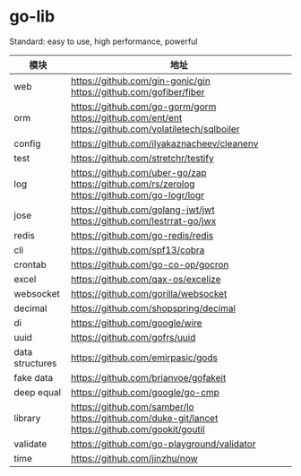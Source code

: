 # go-lib
Standard: easy to use, high performance, powerful

| 模块 | 地址 |
| -|-|
| web | https://github.com/gin-gonic/gin https://github.com/gofiber/fiber |
| orm | https://github.com/go-gorm/gorm https://github.com/ent/ent https://github.com/volatiletech/sqlboiler |
| config | https://github.com/ilyakaznacheev/cleanenv |
| test | https://github.com/stretchr/testify | 
| log | https://github.com/uber-go/zap https://github.com/rs/zerolog https://github.com/go-logr/logr | 
| jose | https://github.com/golang-jwt/jwt https://github.com/lestrrat-go/jwx |
| redis | https://github.com/go-redis/redis |
| cli | https://github.com/spf13/cobra |
| crontab | https://github.com/go-co-op/gocron |
| excel | https://github.com/qax-os/excelize |
| websocket | https://github.com/gorilla/websocket |
| decimal | https://github.com/shopspring/decimal |
| di | https://github.com/google/wire |
| uuid | https://github.com/gofrs/uuid |
| data structures | https://github.com/emirpasic/gods | 
| fake data | https://github.com/brianvoe/gofakeit | 
| deep equal | https://github.com/google/go-cmp | 
| library | https://github.com/samber/lo https://github.com/duke-git/lancet https://github.com/gookit/goutil | 
| validate | https://github.com/go-playground/validator | 
| time | https://github.com/jinzhu/now | 


